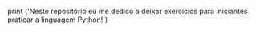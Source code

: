  print ('Neste repositório eu me dedico a deixar exercícios para iniciantes praticar a linguagem Python!')
 
